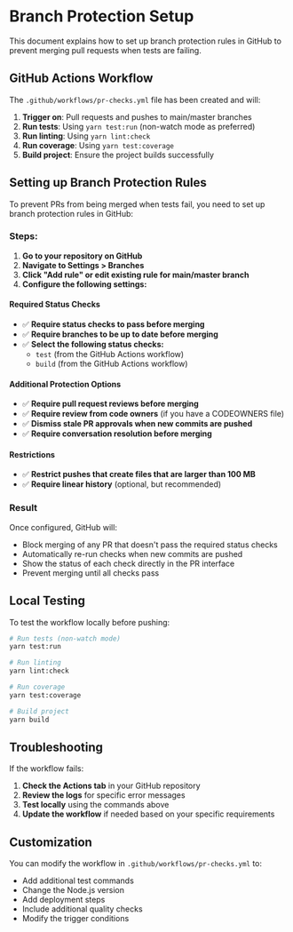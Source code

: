 # Branch Protection Setup

This document explains how to set up branch protection rules in GitHub to prevent merging pull requests when tests are failing.

## GitHub Actions Workflow

The `.github/workflows/pr-checks.yml` file has been created and will:

1. **Trigger on**: Pull requests and pushes to main/master branches
2. **Run tests**: Using `yarn test:run` (non-watch mode as preferred)
3. **Run linting**: Using `yarn lint:check`
4. **Run coverage**: Using `yarn test:coverage`
5. **Build project**: Ensure the project builds successfully

## Setting up Branch Protection Rules

To prevent PRs from being merged when tests fail, you need to set up branch protection rules in GitHub:

### Steps:

1. **Go to your repository on GitHub**
2. **Navigate to Settings > Branches**
3. **Click "Add rule" or edit existing rule for main/master branch**
4. **Configure the following settings:**

#### Required Status Checks
- ✅ **Require status checks to pass before merging**
- ✅ **Require branches to be up to date before merging**
- ✅ **Select the following status checks:**
  - `test` (from the GitHub Actions workflow)
  - `build` (from the GitHub Actions workflow)

#### Additional Protection Options
- ✅ **Require pull request reviews before merging**
- ✅ **Require review from code owners** (if you have a CODEOWNERS file)
- ✅ **Dismiss stale PR approvals when new commits are pushed**
- ✅ **Require conversation resolution before merging**

#### Restrictions
- ✅ **Restrict pushes that create files that are larger than 100 MB**
- ✅ **Require linear history** (optional, but recommended)

### Result

Once configured, GitHub will:
- Block merging of any PR that doesn't pass the required status checks
- Automatically re-run checks when new commits are pushed
- Show the status of each check directly in the PR interface
- Prevent merging until all checks pass

## Local Testing

To test the workflow locally before pushing:

```bash
# Run tests (non-watch mode)
yarn test:run

# Run linting
yarn lint:check

# Run coverage
yarn test:coverage

# Build project
yarn build
```

## Troubleshooting

If the workflow fails:

1. **Check the Actions tab** in your GitHub repository
2. **Review the logs** for specific error messages
3. **Test locally** using the commands above
4. **Update the workflow** if needed based on your specific requirements

## Customization

You can modify the workflow in `.github/workflows/pr-checks.yml` to:

- Add additional test commands
- Change the Node.js version
- Add deployment steps
- Include additional quality checks
- Modify the trigger conditions 